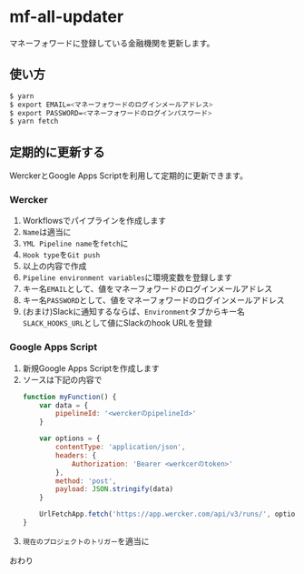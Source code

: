 # mf-all-updater

マネーフォワードに登録している金融機関を更新します。

## 使い方

```sh
$ yarn
$ export EMAIL=<マネーフォワードのログインメールアドレス> 
$ export PASSWORD=<マネーフォワードのログインパスワード> 
$ yarn fetch
```

## 定期的に更新する
WerckerとGoogle Apps Scriptを利用して定期的に更新できます。

### Wercker
1. Workflowsでパイプラインを作成します
  1. `Name`は適当に
  1. `YML Pipeline name`を`fetch`に
  1. `Hook type`を`Git push`
  1. 以上の内容で作成
1. `Pipeline environment variables`に環境変数を登録します
  1. キー名`EMAIL`として、値をマネーフォワードのログインメールアドレス
  1. キー名`PASSWORD`として、値をマネーフォワードのログインメールアドレス
1. (おまけ)Slackに通知するならば、`Environment`タブからキー名`SLACK_HOOKS_URL`として値にSlackのhook URLを登録

### Google Apps Script
1. 新規Google Apps Scriptを作成します
1. ソースは下記の内容で
    ```javascript
    function myFunction() {
        var data = {
            pipelineId: '<werckerのpipelineId>'
        }

        var options = {
            contentType: 'application/json',
            headers: {
                Authorization: 'Bearer <werkcerのtoken>'
            }, 
            method: 'post',
            payload: JSON.stringify(data)
        }

        UrlFetchApp.fetch('https://app.wercker.com/api/v3/runs/', options)
    }
    ```
1. `現在のプロジェクトのトリガー`を適当に

おわり
